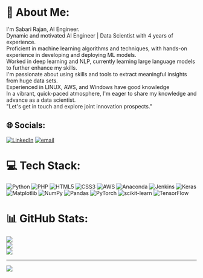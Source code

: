 # 💫 About Me:
I'm Sabari Rajan, AI Engineer. <br>Dynamic and motivated AI Engineer | Data Scientist with 4 years of experience.<br>Proficient in machine learning algorithms and techniques, with hands-on experience in developing and deploying ML models. <br>Worked in deep learning and NLP, currently learning large language models to further enhance my skills. <br>I'm passionate about using skills and tools to extract meaningful insights from huge data sets. <br>Experienced in LINUX, AWS, and Windows have good knowledge <br>In a vibrant, quick-paced atmosphere, I'm eager to share my knowledge and advance as a data scientist. <br>"Let's get in touch and explore joint innovation prospects." 


## 🌐 Socials:
[![LinkedIn](https://img.shields.io/badge/LinkedIn-%230077B5.svg?logo=linkedin&logoColor=white)](https://linkedin.com/in/https://www.linkedin.com/in/sabarirajan98/) [![email](https://img.shields.io/badge/Email-D14836?logo=gmail&logoColor=white)](mailto:sabarirajangnanasekar@gmail.com) 

# 💻 Tech Stack:
![Python](https://img.shields.io/badge/python-3670A0?style=for-the-badge&logo=python&logoColor=ffdd54) ![PHP](https://img.shields.io/badge/php-%23777BB4.svg?style=for-the-badge&logo=php&logoColor=white) ![HTML5](https://img.shields.io/badge/html5-%23E34F26.svg?style=for-the-badge&logo=html5&logoColor=white) ![CSS3](https://img.shields.io/badge/css3-%231572B6.svg?style=for-the-badge&logo=css3&logoColor=white) ![AWS](https://img.shields.io/badge/AWS-%23FF9900.svg?style=for-the-badge&logo=amazon-aws&logoColor=white) ![Anaconda](https://img.shields.io/badge/Anaconda-%2344A833.svg?style=for-the-badge&logo=anaconda&logoColor=white) ![Jenkins](https://img.shields.io/badge/jenkins-%232C5263.svg?style=for-the-badge&logo=jenkins&logoColor=white) ![Keras](https://img.shields.io/badge/Keras-%23D00000.svg?style=for-the-badge&logo=Keras&logoColor=white) ![Matplotlib](https://img.shields.io/badge/Matplotlib-%23ffffff.svg?style=for-the-badge&logo=Matplotlib&logoColor=black) ![NumPy](https://img.shields.io/badge/numpy-%23013243.svg?style=for-the-badge&logo=numpy&logoColor=white) ![Pandas](https://img.shields.io/badge/pandas-%23150458.svg?style=for-the-badge&logo=pandas&logoColor=white) ![PyTorch](https://img.shields.io/badge/PyTorch-%23EE4C2C.svg?style=for-the-badge&logo=PyTorch&logoColor=white) ![scikit-learn](https://img.shields.io/badge/scikit--learn-%23F7931E.svg?style=for-the-badge&logo=scikit-learn&logoColor=white) ![TensorFlow](https://img.shields.io/badge/TensorFlow-%23FF6F00.svg?style=for-the-badge&logo=TensorFlow&logoColor=white)
# 📊 GitHub Stats:
![](https://github-readme-stats.vercel.app/api?username=Sabari7998&theme=dark&hide_border=false&include_all_commits=false&count_private=false)<br/>
![](https://nirzak-streak-stats.vercel.app/?user=Sabari7998&theme=dark&hide_border=false)<br/>
![](https://github-readme-stats.vercel.app/api/top-langs/?username=Sabari7998&theme=dark&hide_border=false&include_all_commits=false&count_private=false&layout=compact)

---
[![](https://visitcount.itsvg.in/api?id=Sabari7998&icon=0&color=0)](https://visitcount.itsvg.in)

<!-- Proudly created with GPRM ( https://gprm.itsvg.in ) -->
